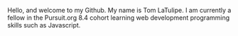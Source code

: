 Hello, and welcome to my Github. My name is Tom LaTulipe. I am currently a fellow in the Pursuit.org 8.4 cohort learning web development programming skills such as Javascript.

<!---
Tetracell/Tetracell is a ✨ special ✨ repository because its `README.md` (this file) appears on your GitHub profile.
You can click the Preview link to take a look at your changes.
--->
